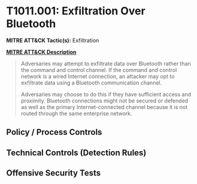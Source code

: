 # T1011.001: Exfiltration Over Bluetooth
**MITRE ATT&CK Tactic(s):** Exfiltration

**[MITRE ATT&CK Description](https://attack.mitre.org/techniques/T1011/001)**
<blockquote>Adversaries may attempt to exfiltrate data over Bluetooth rather than the command and control channel. If the command and control network is a wired Internet connection, an attacker may opt to exfiltrate data using a Bluetooth communication channel.

Adversaries may choose to do this if they have sufficient access and proximity. Bluetooth connections might not be secured or defended as well as the primary Internet-connected channel because it is not routed through the same enterprise network.</blockquote>

## Policy / Process Controls
## Technical Controls (Detection Rules)

## Offensive Security Tests
